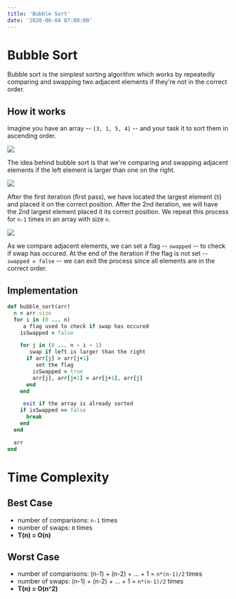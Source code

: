 ```yaml
---
title: 'Bubble Sort'
date: '2020-08-04 07:00:00'
---
```


# Bubble Sort
Bubble sort is the simplest sorting algorithm which works by repeatedly comparing and swapping two adjacent elements if they're not in the correct order.


## How it works

Imagine you have an array -- `[3, 1, 5, 4]`  -- and your task it to sort them in ascending order.

![](/images/algorithm/sorting/bubble1.png)

The idea behind bubble sort is that we're comparing and swapping adjacent elements if the left element is larger than one on the right.

![](/images/algorithm/sorting/bubble2.png)

After the first iteration (first pass), we have located the largest element (`5`) and placed it on the correct position. After the 2nd iteration, we will have the 2nd largest element placed it its correct position. We repeat this process for `n-1` times in an array with size `n`. 

![](/images/algorithm/sorting/bubble3.png)

As we compare adjacent elements, we can set a flag -- `swapped` -- to check if swap has occured. At the end of the iteration if the flag is not set -- `swapped = false` -- we can exit the process since all elements are in the correct order.

## Implementation

```rb
def bubble_sort(arr)
  n = arr.size
  for i in (0 ... n)
     a flag used to check if swap has occured
    isSwapped = false

    for j in (0 ... n - i - 1)
       swap if left is larger than the right
      if arr[j] > arr[j+1]
         set the flag
        isSwapped = true
        arr[j], arr[j+1] = arr[j+1], arr[j]
      end
    end

     exit if the array is already sorted
    if isSwapped == false
      break
    end
  end

  arr
end
```

# Time Complexity

## Best Case
- number of comparisons: `n-1` times
- number of swaps: `0` times
- **T(n) = O(n)**

## Worst Case
- number of comparisons: (n-1) + (n-2) + ... + 1 = `n*(n-1)/2` times
- number of swaps: (n-1) + (n-2) + ... + 1 = `n*(n-1)/2` times
- **T(n) = O(n^2)**